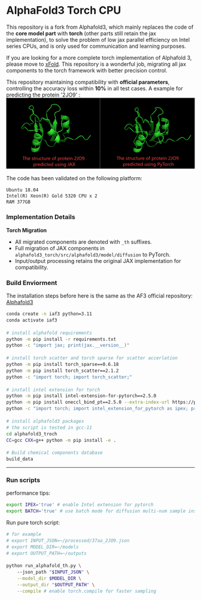 # AlphaFold3 Torch CPU
This repository is a fork from Alphafold3, which mainly replaces the code of the **core model part** with **torch** (other parts still retain the jax implementation), to solve the problem of low jax parallel efficiency on Intel series CPUs, and is only used for communication and learning purposes.

If you are looking for a more complete torch implementation of Alphafold 3, please move to [xFold](https://github.com/Shenggan/xfold/tree/main). This repository is a wonderful job, migrating all jax components to the torch framework with better precision control.


This repository maintaining compatibility with **official parameters**, controlling the accuracy loss within **10%** in all test cases. 
A example for predicting the protein '2JO9' :
![precision_comparision](./precision_compare.png)

The code has been validated on the following platform:  
```  
Ubuntu 18.04  
Intel(R) Xeon(R) Gold 5320 CPU x 2  
RAM 377GB  
```  

### Implementation Details  
**Torch Migration**  
- All migrated components are denoted with `_th` suffixes.  
- Full migration of JAX components in `alphafold3_torch/src/alphafold3/model/diffusion` to PyTorch.  
- Input/output processing retains the original JAX implementation for compatibility.  


### Build Enviorment
The installation steps before here is the same as the AF3 official repository: [Alphafold3](https://github.com/google-deepmind/alphafold3)
```bash
conda create -n iaf3 python=3.11
conda activate iaf3

# install alphafold requirements
python -m pip install -r requirements.txt
python -c "import jax; print(jax.__version__)"

# install torch scatter and torch sparse for scatter accerlation
python -m pip install torch_sparse==0.6.18
python -m pip install torch_scatter==2.1.2
python -c "import torch; import torch_scatter;"

# install intel extension for torch
python -m pip install intel-extension-for-pytorch==2.5.0
python -m pip install oneccl_bind_pt==2.5.0 --extra-index-url https://pytorch-extension.intel.com/release-whl/stable/cpu/us/
python -c "import torch; import intel_extension_for_pytorch as ipex; print(torch.__version__); print(ipex.__version__);"

# install alphafold3 packages
# the script is tested in gcc-11
cd alphafold3_troch
CC=gcc CXX=g++ python -m pip install -e .

# Build chemical components database
build_data
```
---
### Run scripts

performance tips:
```bash
export IPEX='true' # enable Intel extension for pytorch
export BATCH='true' # use batch mode for diffusion multi-num sample instead of vmap (a little bit faster)
```

Run pure torch script:
```bash
# for example
# export INPUT_JSON=~/processed/37aa_2JO9.json
# export MODEL_DIR=~/models
# export OUTPUT_PATH=~/outputs

python run_alphafold_th.py \ 
    --json_path "$INPUT_JSON" \
    --model_dir $MODEL_DIR \
    --output_dir "$OUTPUT_PATH" \
    --compile # enable torch.compile for faster sampling
```